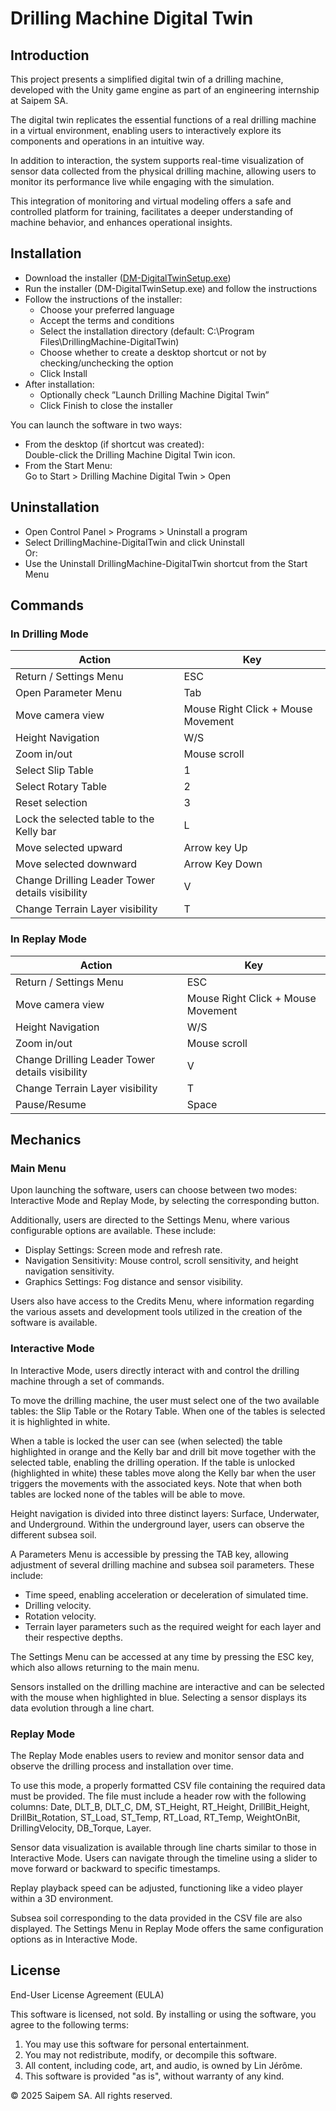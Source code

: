 # Drilling Machine Digital Twin

## Introduction
This project presents a simplified digital twin of a drilling machine, developed with the Unity game engine as part of an engineering internship at Saipem SA. 

The digital twin replicates the essential functions of a real drilling machine in a virtual environment, enabling users to interactively explore its components and operations in an intuitive way. 

In addition to interaction, the system supports real-time visualization of sensor data collected from the physical drilling machine, allowing users to monitor its performance live while engaging with the simulation. 

This integration of monitoring and virtual modeling offers a safe and controlled platform for training, facilitates a deeper understanding of machine behavior, and enhances operational insights.

## Installation
* Download the installer ([DM-DigitalTwinSetup.exe](https://github.com/Starlight-25/DrillingMachine-DigitalTwin/releases/download/v1.0/DM-DigitalTwinSetup.exe))
* Run the installer (DM-DigitalTwinSetup.exe) and follow the instructions
* Follow the instructions of the installer:
  * Choose your preferred language
  * Accept the terms and conditions
  * Select the installation directory (default: C:\Program Files\DrillingMachine-DigitalTwin)
  * Choose whether to create a desktop shortcut or not by checking/unchecking the option
  * Click Install
* After installation:
  * Optionally check ”Launch Drilling Machine Digital Twin”
  * Click Finish to close the installer

You can launch the software in two ways:
* From the desktop (if shortcut was created):  
  Double-click the Drilling Machine Digital Twin icon.
* From the Start Menu:  
  Go to Start > Drilling Machine Digital Twin > Open

## Uninstallation
* Open Control Panel > Programs > Uninstall a program
* Select DrillingMachine-DigitalTwin and click Uninstall  
Or:
* Use the Uninstall DrillingMachine-DigitalTwin shortcut from the Start Menu

## Commands
### In Drilling Mode
| Action                                          | Key                               |
|-------------------------------------------------|-----------------------------------|
| Return / Settings Menu                          | ESC                               |
| Open Parameter Menu                             | Tab                               |
| Move camera view                                | Mouse Right Click + Mouse Movement |
| Height Navigation                               | W/S                               |
| Zoom in/out                                     | Mouse scroll                      |
| Select Slip Table                               | 1                                 |
| Select Rotary Table                             | 2                                 |
| Reset selection                                 | 3                                 |
| Lock the selected table to the Kelly bar        | L                                 |
| Move selected upward                            | Arrow key Up                      |
| Move selected downward                          | Arrow Key Down                    |
| Change Drilling Leader Tower details visibility | V                                 |
| Change Terrain Layer visibility                 | T                                 |

### In Replay Mode
| Action                                          | Key                                |
|-------------------------------------------------|------------------------------------|
| Return / Settings Menu                          | ESC                                |
| Move camera view                                | Mouse Right Click + Mouse Movement |
| Height Navigation                               | W/S                                |
| Zoom in/out                                     | Mouse scroll                       |
| Change Drilling Leader Tower details visibility | V                                  |
| Change Terrain Layer visibility                 | T                                  |
| Pause/Resume                                    | Space                              |


## Mechanics
### Main Menu
Upon launching the software, users can choose between two modes: Interactive Mode and Replay Mode, by selecting the corresponding button.

Additionally, users are directed to the Settings Menu, where various configurable options are available. These include:
* Display Settings: Screen mode and refresh rate.
* Navigation Sensitivity: Mouse control, scroll sensitivity, and height navigation sensitivity.
* Graphics Settings: Fog distance and sensor visibility.

Users also have access to the Credits Menu, where information regarding the various assets and development tools utilized in the creation of the software is available.

### Interactive Mode
In Interactive Mode, users directly interact with and control the drilling machine through a set of commands.

To move the drilling machine, the user must select one of the two available tables: the Slip Table or the Rotary Table. When one of the tables is selected it is highlighted in white.

When a table is locked the user can see (when selected) the table highlighted in orange and the Kelly bar and drill bit move together with the selected table, enabling the drilling operation. If the table is unlocked (highlighted in white) these tables move along the Kelly bar when the user triggers the movements with the associated keys. Note that when both tables are locked none of the tables will be able to move.

Height navigation is divided into three distinct layers: Surface, Underwater, and Underground. Within the underground layer, users can observe the different subsea soil.

A Parameters Menu is accessible by pressing the TAB key, allowing adjustment of several drilling machine and subsea soil parameters. These include:
* Time speed, enabling acceleration or deceleration of simulated time.
* Drilling velocity.
* Rotation velocity.
* Terrain layer parameters such as the required weight for each layer and their respective depths.

The Settings Menu can be accessed at any time by pressing the ESC key, which also allows returning to the main menu.

Sensors installed on the drilling machine are interactive and can be selected with the mouse when highlighted in blue. Selecting a sensor displays its data evolution through a line chart.

### Replay Mode
The Replay Mode enables users to review and monitor sensor data and observe the drilling process and installation over time.

To use this mode, a properly formatted CSV file containing the required data must be provided. The file must include a header row with the following columns:
Date, DLT_B, DLT_C, DM, ST_Height, RT_Height, DrillBit_Height, DrillBit_Rotation, ST_Load, ST_Temp, RT_Load, RT_Temp, WeightOnBit, DrillingVelocity, DB_Torque, Layer.

Sensor data visualization is available through line charts similar to those in Interactive Mode. Users can navigate through the timeline using a slider to move forward or backward to specific timestamps.

Replay playback speed can be adjusted, functioning like a video player within a 3D environment.

Subsea soil corresponding to the data provided in the CSV file are also displayed.
The Settings Menu in Replay Mode offers the same configuration options as in Interactive Mode.

## License
End-User License Agreement (EULA)

This software is licensed, not sold. By installing or using the software, you agree to the following terms:

1. You may use this software for personal entertainment.
2. You may not redistribute, modify, or decompile this software.
3. All content, including code, art, and audio, is owned by Lin Jérôme.
4. This software is provided "as is", without warranty of any kind.

© 2025 Saipem SA. All rights reserved.
